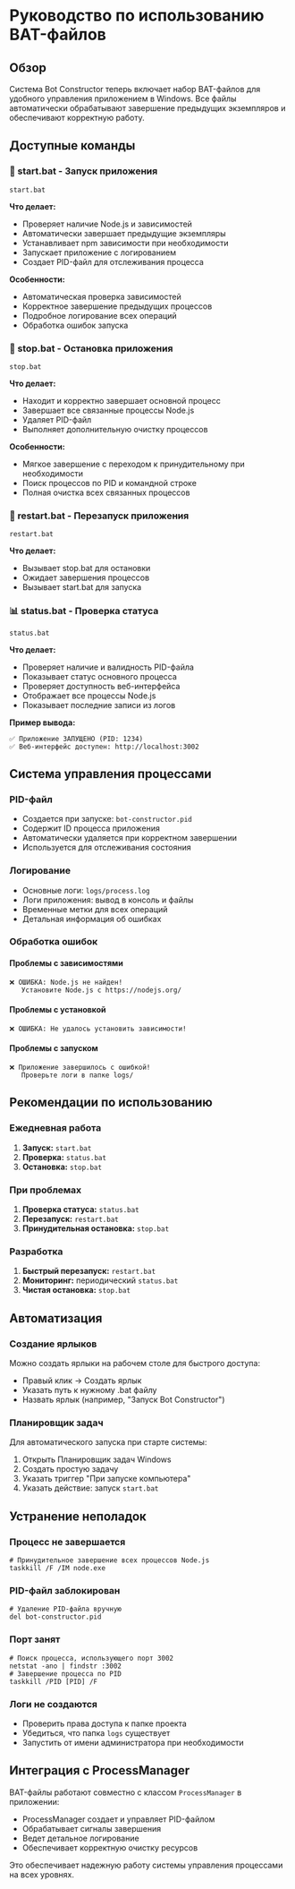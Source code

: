 # Руководство по использованию BAT-файлов

## Обзор

Система Bot Constructor теперь включает набор BAT-файлов для удобного управления приложением в Windows. Все файлы автоматически обрабатывают завершение предыдущих экземпляров и обеспечивают корректную работу.

## Доступные команды

### 🚀 start.bat - Запуск приложения
```batch
start.bat
```

**Что делает:**
- Проверяет наличие Node.js и зависимостей
- Автоматически завершает предыдущие экземпляры
- Устанавливает npm зависимости при необходимости
- Запускает приложение с логированием
- Создает PID-файл для отслеживания процесса

**Особенности:**
- Автоматическая проверка зависимостей
- Корректное завершение предыдущих процессов
- Подробное логирование всех операций
- Обработка ошибок запуска

### 🛑 stop.bat - Остановка приложения
```batch
stop.bat
```

**Что делает:**
- Находит и корректно завершает основной процесс
- Завершает все связанные процессы Node.js
- Удаляет PID-файл
- Выполняет дополнительную очистку процессов

**Особенности:**
- Мягкое завершение с переходом к принудительному при необходимости
- Поиск процессов по PID и командной строке
- Полная очистка всех связанных процессов

### 🔄 restart.bat - Перезапуск приложения
```batch
restart.bat
```

**Что делает:**
- Вызывает stop.bat для остановки
- Ожидает завершения процессов
- Вызывает start.bat для запуска

### 📊 status.bat - Проверка статуса
```batch
status.bat
```

**Что делает:**
- Проверяет наличие и валидность PID-файла
- Показывает статус основного процесса
- Проверяет доступность веб-интерфейса
- Отображает все процессы Node.js
- Показывает последние записи из логов

**Пример вывода:**
```
✅ Приложение ЗАПУЩЕНО (PID: 1234)
✅ Веб-интерфейс доступен: http://localhost:3002
```

## Система управления процессами

### PID-файл
- Создается при запуске: `bot-constructor.pid`
- Содержит ID процесса приложения
- Автоматически удаляется при корректном завершении
- Используется для отслеживания состояния

### Логирование
- Основные логи: `logs/process.log`
- Логи приложения: вывод в консоль и файлы
- Временные метки для всех операций
- Детальная информация об ошибках

### Обработка ошибок

#### Проблемы с зависимостями
```
❌ ОШИБКА: Node.js не найден!
   Установите Node.js с https://nodejs.org/
```

#### Проблемы с установкой
```
❌ ОШИБКА: Не удалось установить зависимости!
```

#### Проблемы с запуском
```
❌ Приложение завершилось с ошибкой!
   Проверьте логи в папке logs/
```

## Рекомендации по использованию

### Ежедневная работа
1. **Запуск:** `start.bat`
2. **Проверка:** `status.bat`
3. **Остановка:** `stop.bat`

### При проблемах
1. **Проверка статуса:** `status.bat`
2. **Перезапуск:** `restart.bat`
3. **Принудительная остановка:** `stop.bat`

### Разработка
1. **Быстрый перезапуск:** `restart.bat`
2. **Мониторинг:** периодический `status.bat`
3. **Чистая остановка:** `stop.bat`

## Автоматизация

### Создание ярлыков
Можно создать ярлыки на рабочем столе для быстрого доступа:
- Правый клик → Создать ярлык
- Указать путь к нужному .bat файлу
- Назвать ярлык (например, "Запуск Bot Constructor")

### Планировщик задач
Для автоматического запуска при старте системы:
1. Открыть Планировщик задач Windows
2. Создать простую задачу
3. Указать триггер "При запуске компьютера"
4. Указать действие: запуск `start.bat`

## Устранение неполадок

### Процесс не завершается
```batch
# Принудительное завершение всех процессов Node.js
taskkill /F /IM node.exe
```

### PID-файл заблокирован
```batch
# Удаление PID-файла вручную
del bot-constructor.pid
```

### Порт занят
```batch
# Поиск процесса, использующего порт 3002
netstat -ano | findstr :3002
# Завершение процесса по PID
taskkill /PID [PID] /F
```

### Логи не создаются
- Проверить права доступа к папке проекта
- Убедиться, что папка `logs` существует
- Запустить от имени администратора при необходимости

## Интеграция с ProcessManager

BAT-файлы работают совместно с классом `ProcessManager` в приложении:
- ProcessManager создает и управляет PID-файлом
- Обрабатывает сигналы завершения
- Ведет детальное логирование
- Обеспечивает корректную очистку ресурсов

Это обеспечивает надежную работу системы управления процессами на всех уровнях.